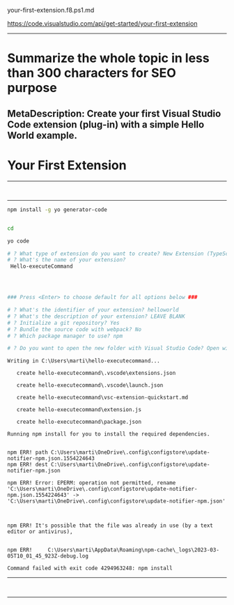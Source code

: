 your-first-extension.f8.ps1.md

https://code.visualstudio.com/api/get-started/your-first-extension

---

# Summarize the whole topic in less than 300 characters for SEO purpose
MetaDescription: Create your first Visual Studio Code extension (plug-in) with a simple Hello World example.
---

# Your First Extension


--------------------------
##

```sh

```

------------
```bash
npm install -g yo generator-code
```


```bash

cd

yo code

# ? What type of extension do you want to create? New Extension (TypeScript)   js
# ? What's the name of your extension?
 Hello-executeCommand




### Press <Enter> to choose default for all options below ###

# ? What's the identifier of your extension? helloworld
# ? What's the description of your extension? LEAVE BLANK
# ? Initialize a git repository? Yes
# ? Bundle the source code with webpack? No
# ? Which package manager to use? npm

# ? Do you want to open the new folder with Visual Studio Code? Open with `code`

```


```
Writing in C:\Users\marti\hello-executecommand...

   create hello-executecommand\.vscode\extensions.json

   create hello-executecommand\.vscode\launch.json

   create hello-executecommand\vsc-extension-quickstart.md

   create hello-executecommand\extension.js

   create hello-executecommand\package.json

Running npm install for you to install the required dependencies.


npm ERR! path C:\Users\marti\OneDrive\.config\configstore\update-notifier-npm.json.1554224643
npm ERR! dest C:\Users\marti\OneDrive\.config\configstore\update-notifier-npm.json

npm ERR! Error: EPERM: operation not permitted, rename 'C:\Users\marti\OneDrive\.config\configstore\update-notifier-npm.json.1554224643' -> 'C:\Users\marti\OneDrive\.config\configstore\update-notifier-npm.json'



npm ERR! It's possible that the file was already in use (by a text editor or antivirus),


npm ERR!     C:\Users\marti\AppData\Roaming\npm-cache\_logs\2023-03-05T10_01_45_923Z-debug.log

Command failed with exit code 4294963248: npm install

```






--------------------------
##

```sh

```



--------------------------
##

```sh

```
